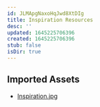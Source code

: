 ```yaml
---
id: JLMApgNaxoHqJwd8XtDIg
title: Inspiration Resources
desc: ''
updated: 1645225706396
created: 1645225706396
stub: false
isDir: true
---
```

## Imported Assets
- [Inspiration.jpg](/assets/inspiration-fsdXsOmiGYpY.jpg)
